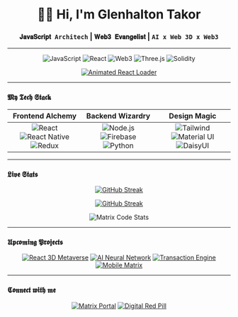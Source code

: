 # <div align="center"> 🥷🏾 Hi, I'm Glenhalton Takor</div>
### <div align="center">`𝐉𝐚𝐯𝐚𝐒𝐜𝐫𝐢𝐩𝐭 Architech` | `𝐖𝐞𝐛𝟑 𝐄𝐯𝐚𝐧𝐠𝐞𝐥𝐢𝐬𝐭` | `AI x Web 3D x Web3`</div>

---

<div align="center">
  
![JavaScript](https://img.shields.io/badge/-JavaScript-F7DF1E?style=for-the-badge&logo=javascript&logoColor=black)
![React](https://img.shields.io/badge/-React-61DAFB?style=for-the-badge&logo=react&logoColor=black)
![Web3](https://img.shields.io/badge/-Web3-F16822?style=for-the-badge&logo=web3.js&logoColor=white)
![Three.js](https://img.shields.io/badge/-Three.js-000000?style=for-the-badge&logo=three.js&logoColor=white)
![Solidity](https://img.shields.io/badge/-Solidity-363636?style=for-the-badge&logo=solidity&logoColor=white)

</div>

<div align="center">
  
[![Animated React Loader](https://readme-typing-svg.demolab.com?font=Fira+Code&size=26&duration=2500&pause=1000&color=20F7A3&center=true&vCenter=true&width=635&lines=%F0%9F%9A%80+Building+The+Future+On+The+Web;%F0%9F%92%BB+3D+Web+Experiences;%F0%9F%A7%91%E2%80%8D%F0%9F%92%BB+Offline+First;%E2%9A%99%EF%B8%8F+Blockchain+Solutions)](https://git.io/typing-svg)

</div>

---

### 𝕸𝖞 𝕿𝖊𝖈𝖍 𝕾𝖙𝖆𝖈𝖐

<div align="center">
  
| Frontend Alchemy | Backend Wizardry | Design Magic |
| :--------------: | :--------------: | :----------: |
| ![React](https://img.shields.io/badge/-React-61DAFB?style=flat-square&logo=react&logoColor=black) ![React Native](https://img.shields.io/badge/-React_Native-61DAFB?style=flat-square&logo=react&logoColor=black) ![Redux](https://img.shields.io/badge/-Redux-764ABC?style=flat-square&logo=redux&logoColor=white) | ![Node.js](https://img.shields.io/badge/-Node.js-339933?style=flat-square&logo=node.js&logoColor=white) ![Firebase](https://img.shields.io/badge/-Firebase-FFCA28?style=flat-square&logo=firebase&logoColor=black) ![Python](https://img.shields.io/badge/-Python-3776AB?style=flat-square&logo=python&logoColor=white) | ![Tailwind](https://img.shields.io/badge/-Tailwind-06B6D4?style=flat-square&logo=tailwind-css&logoColor=white) ![Material UI](https://img.shields.io/badge/-MUI-0081CB?style=flat-square&logo=mui&logoColor=white) ![DaisyUI](https://img.shields.io/badge/-DaisyUI-5A0EF8?style=flat-square&logo=daisyui&logoColor=white) |

</div>

---

### 𝕷𝖎𝖛𝖊 𝕾𝖙𝖆𝖙𝖘

<div align="center">
  
[![GitHub Streak](https://streak-stats.demolab.com?user=glentakorkola&theme=dark&background=000000&border=20F7A3&stroke=20F7A3&ring=20F7A3&fire=20F7A3&currStreakNum=20F7A3&sideNums=20F7A3&currStreakLabel=20F7A3&sideLabels=20F7A3&dates=20F7A3)](https://git.io/streak-stats)

</div>
<div align="center">
  
[![GitHub Streak](https://streak-stats.demolab.com?user=glentakorkola&theme=dark&background=000000&border=20F7A3&fire=20F7A3&currStreakNum=20F7A3&sideNums=20F7A3&currStreakLabel=20F7A3&sideLabels=20F7A3&dates=20F7A3)](https://git.io/streak-stats)


</div>

<div align="center">

![Matrix Code Stats](https://github-readme-stats.vercel.app/api?username=glentakorkola&show_icons=true&theme=dark&bg_color=000000&title_color=20F7A3&text_color=FFFFFF&icon_color=20F7A3&include_all_commits=true&custom_title=𝙲𝚘𝚍𝚎+𝙼𝚊𝚝𝚛𝚒𝚡+𝙰𝚌𝚝𝚒𝚟𝚒𝚝𝚢)

</div>


---


### 𝖀𝖕𝖈𝖔𝖒𝖎𝖓𝖌 𝕻𝖗𝖔𝖏𝖊𝖈𝖙𝖘

<div align="center">
  
[![React 3D Metaverse](https://img.shields.io/badge/🟢-React_3D_Metaverse-20F7A3?style=for-the-badge&logo=react&logoColor=black)](https://)
[![AI Neural Network](https://img.shields.io/badge/🤖-AI_Neural_Network-20F7A3?style=for-the-badge&logo=python&logoColor=white)](https://)
[![Transaction Engine](https://img.shields.io/badge/₿-Transaction_Engine-20F7A3?style=for-the-badge&logo=bitcoin&logoColor=white)](https://)
[![Mobile Matrix](https://img.shields.io/badge/📱-Mobile_Matrix-20F7A3?style=for-the-badge&logo=react&logoColor=black)](https://)

</div>

---


### 𝕮𝖔𝖓𝖓𝖊𝖈𝖙 𝖜𝖎𝖙𝖍 𝖒𝖊

<div align="center">
  
[![Matrix Portal](https://img.shields.io/badge/📡-Connect_in_Matrix-20F7A3?style=for-the-badge&logo=matrix&logoColor=white)](https://)
[![Digital Red Pill](https://img.shields.io/badge/💊-Take_Red_Pill-FF0000?style=for-the-badge)](mailto:contact@glenhalton.dev)

</div>
